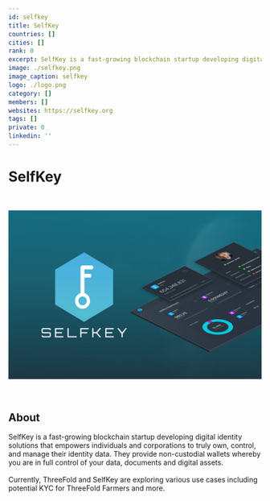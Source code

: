 ```yaml
---
id: selfkey
title: SelfKey
countries: []
cities: []
rank: 0
excerpt: SelfKey is a fast-growing blockchain startup developing digital identity solutions.
image: ./selfkey.png
image_caption: selfkey
logo: ./logo.png
category: []
members: []
websites: https://selfkey.org
tags: []
private: 0
linkedin: ''
---
```


# SelfKey

<br/>

![selfkey](./selfkey2.jpg)

<br/>

## About

SelfKey is a fast-growing blockchain startup developing digital identity solutions that empowers individuals and corporations to truly own, control, and manage their identity data. They provide non-custodial wallets whereby you are in full control of your data, documents and digital assets. 
<br/>
<br/>
Currently, ThreeFold and SelfKey are exploring various use cases including potential KYC for ThreeFold Farmers and more.

<!-- 
## Mission

## Impact

## Powered by ThreeFold

## Join saving our planet!

## Support this project

## TFGrid Solution

### Roadmap 

TODO: Missing People and Other Metadata
-->



